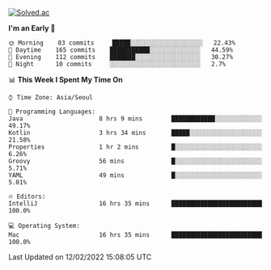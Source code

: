 [![Solved.ac](http://mazassumnida.wtf/api/v2/generate_badge?boj=kuckjwi)](https://solved.ac/kuckjwi)
<!--START_SECTION:waka-->
**I'm an Early 🐤** 

```text
🌞 Morning    83 commits     █████░░░░░░░░░░░░░░░░░░░░   22.43% 
🌆 Daytime    165 commits    ███████████░░░░░░░░░░░░░░   44.59% 
🌃 Evening    112 commits    ███████░░░░░░░░░░░░░░░░░░   30.27% 
🌙 Night      10 commits     ░░░░░░░░░░░░░░░░░░░░░░░░░   2.7%

```


📊 **This Week I Spent My Time On** 

```text
⌚︎ Time Zone: Asia/Seoul

💬 Programming Languages: 
Java                     8 hrs 9 mins        ████████████░░░░░░░░░░░░░   49.17% 
Kotlin                   3 hrs 34 mins       █████░░░░░░░░░░░░░░░░░░░░   21.58% 
Properties               1 hr 2 mins         █░░░░░░░░░░░░░░░░░░░░░░░░   6.26% 
Groovy                   56 mins             █░░░░░░░░░░░░░░░░░░░░░░░░   5.71% 
YAML                     49 mins             █░░░░░░░░░░░░░░░░░░░░░░░░   5.01%

🔥 Editors: 
IntelliJ                 16 hrs 35 mins      █████████████████████████   100.0%

💻 Operating System: 
Mac                      16 hrs 35 mins      █████████████████████████   100.0%

```


 Last Updated on 12/02/2022 15:08:05 UTC
<!--END_SECTION:waka-->

